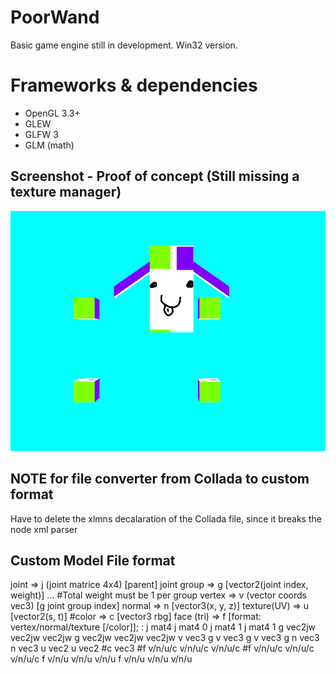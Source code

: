 # PoorWand

Basic game engine still in development. Win32 version.

# Frameworks & dependencies
- OpenGL 3.3+
- GLEW
- GLFW 3
- GLM (math)

## Screenshot - Proof of concept (Still missing a texture manager)
<img src="readme_pics/game-engine.png" max-height="500" alt="Proof of concept game engine" />

## NOTE for file converter from Collada to custom format
Have to delete the xlmns decalaration of the Collada file, since it breaks the node xml parser

## Custom Model File format

joint        => j (joint matrice 4x4) [parent]
joint group  => g [vector2(joint index, weight)] ... #Total weight must be 1 per group
vertex       => v (vector coords vec3) [g joint group index]
normal       => n [vector3(x, y, z)]
texture(UV)  => u [vector2(s, t)]
#color        => c [vector3 rbg]
face (tri)   => f [format: vertex/normal/texture [/color]];
:
j mat4
j mat4 0
j mat4 1
j mat4 1
g vec2jw vec2jw vec2jw
g vec2jw vec2jw vec2jw
v vec3 g
v vec3 g
v vec3 g
n vec3
n vec3
u vec2
u vec2
#c vec3
#f v/n/u/c v/n/u/c v/n/u/c
#f v/n/u/c v/n/u/c v/n/u/c
f v/n/u v/n/u v/n/u
f v/n/u v/n/u v/n/u
